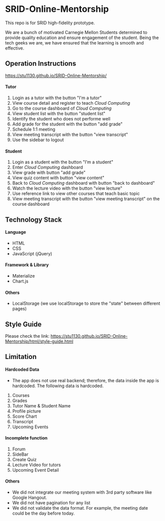 # SRID-Online-Mentorship
This repo is for SRID high-fidelity prototype. 

We are a bunch of motivated Carnegie Mellon Students determined to provide quality education and ensure engagement of the student. Being the tech geeks we are, we have ensured that the learning is smooth and effective.
## Operation Instructions
https://stu1130.github.io/SRID-Online-Mentorship/
#### Tutor
1. Login as a tutor with the button "I'm a tutor"
2. View course detail and register to teach *Cloud Computing*
3. Go to the course dashboard of *Cloud Computing*
4. View student list with the button "student list"
5. Identify the student who does not performe well
6. Add grade for the student with the button "add grade"
7. Schedule 1:1 meeting
8. View meeting transcript with the button "view transcript"
9. Use the sidebar to logout
#### Student
1. Login as a student with the button "I'm a student"
2. Enter *Cloud Computing* dashboard
3. View grade with button "add grade"
4. View quiz content with button "view content"
5. Back to *Cloud Computing* dashboard with button "back to dashboard"
6. Watch the lecture video with the button "view lecture"
7. Use reference link to view other courses that teach basic topic
8. View meeting transcript with the button "view meeting transcript" on the course dashboard
## Technology Stack
#### Language
- HTML
- CSS
- JavaScript (jQuery)
#### Framework & Library 
- Materialize
- Chart.js
#### Others
- LocalStorage (we use localStorage to store the "state" between different pages)
## Style Guide
Please check the link: https://stu1130.github.io/SRID-Online-Mentorship/html/style-guide.html
## Limitation
#### Hardcoded Data
- The app does not use real backend; therefore, the data inside the app is hardcoded.
The following data is hardcoded.
1. Courses
2. Grades
3. Tutor Name & Student Name
4. Profile picture
5. Score Chart
6. Transcript
7. Upcoming Events
#### Incomplete function
1. Forum
2. SideBar
3. Create Quiz
4. Lecture Video for tutors
5. Upcoming Event Detail 
#### Others
- We did not integrate our meeting system with 3rd party software like Google Hangout.
- We did not have pagination for any list
- We did not validate the data format. For example, the meeting date could be the day before today.

